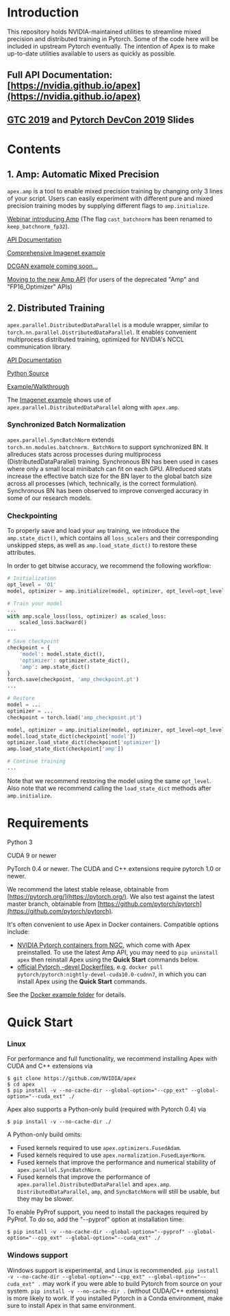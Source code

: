 # Introduction

This repository holds NVIDIA-maintained utilities to streamline
mixed precision and distributed training in Pytorch.
Some of the code here will be included in upstream Pytorch eventually.
The intention of Apex is to make up-to-date utilities available to
users as quickly as possible.

## Full API Documentation: [https://nvidia.github.io/apex](https://nvidia.github.io/apex)

## [GTC 2019](https://github.com/mcarilli/mixed_precision_references/tree/master/GTC_2019) and [Pytorch DevCon 2019](https://github.com/mcarilli/mixed_precision_references/tree/master/Pytorch_Devcon_2019) Slides

# Contents

## 1. Amp:  Automatic Mixed Precision

`apex.amp` is a tool to enable mixed precision training by changing only 3 lines of your script.
Users can easily experiment with different pure and mixed precision training modes by supplying
different flags to `amp.initialize`.

[Webinar introducing Amp](https://info.nvidia.com/webinar-mixed-precision-with-pytorch-reg-page.html)
(The flag `cast_batchnorm` has been renamed to `keep_batchnorm_fp32`).

[API Documentation](https://nvidia.github.io/apex/amp.html)

[Comprehensive Imagenet example](https://github.com/NVIDIA/apex/tree/master/examples/imagenet)

[DCGAN example coming soon...](https://github.com/NVIDIA/apex/tree/master/examples/dcgan)

[Moving to the new Amp API](https://nvidia.github.io/apex/amp.html#transition-guide-for-old-api-users) (for users of the deprecated "Amp" and "FP16_Optimizer" APIs)

## 2. Distributed Training

`apex.parallel.DistributedDataParallel` is a module wrapper, similar to
`torch.nn.parallel.DistributedDataParallel`.  It enables convenient multiprocess distributed training,
optimized for NVIDIA's NCCL communication library.

[API Documentation](https://nvidia.github.io/apex/parallel.html)

[Python Source](https://github.com/NVIDIA/apex/tree/master/apex/parallel)

[Example/Walkthrough](https://github.com/NVIDIA/apex/tree/master/examples/simple/distributed)

The [Imagenet example](https://github.com/NVIDIA/apex/tree/master/examples/imagenet)
shows use of `apex.parallel.DistributedDataParallel` along with `apex.amp`.

### Synchronized Batch Normalization

`apex.parallel.SyncBatchNorm` extends `torch.nn.modules.batchnorm._BatchNorm` to
support synchronized BN.
It allreduces stats across processes during multiprocess (DistributedDataParallel) training.
Synchronous BN has been used in cases where only a small
local minibatch can fit on each GPU.
Allreduced stats increase the effective batch size for the BN layer to the
global batch size across all processes (which, technically, is the correct
formulation).
Synchronous BN has been observed to improve converged accuracy in some of our research models.

### Checkpointing

To properly save and load your `amp` training, we introduce the `amp.state_dict()`, which contains all `loss_scalers` and their corresponding unskipped steps,
as well as `amp.load_state_dict()` to restore these attributes.

In order to get bitwise accuracy, we recommend the following workflow:
```python
# Initialization
opt_level = 'O1'
model, optimizer = amp.initialize(model, optimizer, opt_level=opt_level)

# Train your model
...
with amp.scale_loss(loss, optimizer) as scaled_loss:
    scaled_loss.backward()
...

# Save checkpoint
checkpoint = {
    'model': model.state_dict(),
    'optimizer': optimizer.state_dict(),
    'amp': amp.state_dict()
}
torch.save(checkpoint, 'amp_checkpoint.pt')
...

# Restore
model = ...
optimizer = ...
checkpoint = torch.load('amp_checkpoint.pt')

model, optimizer = amp.initialize(model, optimizer, opt_level=opt_level)
model.load_state_dict(checkpoint['model'])
optimizer.load_state_dict(checkpoint['optimizer'])
amp.load_state_dict(checkpoint['amp'])

# Continue training
...
```

Note that we recommend restoring the model using the same `opt_level`. Also note that we recommend calling the `load_state_dict` methods after `amp.initialize`.

# Requirements

Python 3

CUDA 9 or newer

PyTorch 0.4 or newer.  The CUDA and C++ extensions require pytorch 1.0 or newer.

We recommend the latest stable release, obtainable from
[https://pytorch.org/](https://pytorch.org/).  We also test against the latest master branch, obtainable from [https://github.com/pytorch/pytorch](https://github.com/pytorch/pytorch).

It's often convenient to use Apex in Docker containers.  Compatible options include:
* [NVIDIA Pytorch containers from NGC](https://ngc.nvidia.com/catalog/containers/nvidia%2Fpytorch), which come with Apex preinstalled.  To use the latest Amp API, you may need to `pip uninstall apex` then reinstall Apex using the **Quick Start** commands below.
* [official Pytorch -devel Dockerfiles](https://hub.docker.com/r/pytorch/pytorch/tags), e.g. `docker pull pytorch/pytorch:nightly-devel-cuda10.0-cudnn7`, in which you can install Apex using the **Quick Start** commands.

See the [Docker example folder](https://github.com/NVIDIA/apex/tree/master/examples/docker) for details.

# Quick Start

### Linux

For performance and full functionality, we recommend installing Apex with
CUDA and C++ extensions via
```
$ git clone https://github.com/NVIDIA/apex
$ cd apex
$ pip install -v --no-cache-dir --global-option="--cpp_ext" --global-option="--cuda_ext" ./
```

Apex also supports a Python-only build (required with Pytorch 0.4) via
```
$ pip install -v --no-cache-dir ./
```
A Python-only build omits:
- Fused kernels required to use `apex.optimizers.FusedAdam`.
- Fused kernels required to use `apex.normalization.FusedLayerNorm`.
- Fused kernels that improve the performance and numerical stability of `apex.parallel.SyncBatchNorm`.
- Fused kernels that improve the performance of `apex.parallel.DistributedDataParallel` and `apex.amp`.
`DistributedDataParallel`, `amp`, and `SyncBatchNorm` will still be usable, but they may be slower.

To enable PyProf support, you need to install the packages required by PyProf. To do so, add the "--pyprof" option at installation time:
```
$ pip install -v --no-cache-dir --global-option="--pyprof" --global-option="--cpp_ext" --global-option="--cuda_ext" ./
```

### Windows support
Windows support is experimental, and Linux is recommended.  `pip install -v --no-cache-dir --global-option="--cpp_ext" --global-option="--cuda_ext" .` may work if you were able to build Pytorch from source
on your system.  `pip install -v --no-cache-dir .` (without CUDA/C++ extensions) is more likely to work.  If you installed Pytorch in a Conda environment, make sure to install Apex in that same environment.
